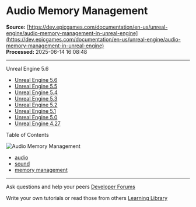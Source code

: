# Audio Memory Management

**Source:** [https://dev.epicgames.com/documentation/en-us/unreal-engine/audio-memory-management-in-unreal-engine](https://dev.epicgames.com/documentation/en-us/unreal-engine/audio-memory-management-in-unreal-engine)  
**Processed:** 2025-06-14 16:08:48

---

Unreal Engine 5.6

-   [Unreal Engine 5.6](/documentation/en-us/unreal-engine/audio-memory-management-in-unreal-engine?application_version=5.6)
-   [Unreal Engine 5.5](/documentation/en-us/unreal-engine/audio-memory-management-in-unreal-engine?application_version=5.5)
-   [Unreal Engine 5.4](/documentation/en-us/unreal-engine/audio-memory-management-in-unreal-engine?application_version=5.4)
-   [Unreal Engine 5.3](/documentation/en-us/unreal-engine/audio-memory-management-in-unreal-engine?application_version=5.3)
-   [Unreal Engine 5.2](/documentation/en-us/unreal-engine/audio-memory-management-in-unreal-engine?application_version=5.2)
-   [Unreal Engine 5.1](/documentation/en-us/unreal-engine/audio-memory-management-in-unreal-engine?application_version=5.1)
-   [Unreal Engine 5.0](/documentation/en-us/unreal-engine/audio-memory-management-in-unreal-engine?application_version=5.0)
-   [Unreal Engine 4.27](/documentation/en-us/unreal-engine/audio-memory-management-in-unreal-engine?application_version=4.27)

Table of Contents

![Audio Memory Management](https://dev.epicgames.com/community/api/documentation/image/92beb9af-0ba3-42e3-a33e-c842fb7fff4b?resizing_type=fill&width=1920&height=335)

-   [audio](https://documentation-assets-ssr/community/search?query=audio)
-   [sound](https://documentation-assets-ssr/community/search?query=sound)
-   [memory management](https://documentation-assets-ssr/community/search?query=memory%20management)

---

Ask questions and help your peers [Developer Forums](https://forums.unrealengine.com/categories?tag=unreal-engine)

Write your own tutorials or read those from others [Learning Library](https://documentation-assets-ssr/community/unreal-engine/learning)